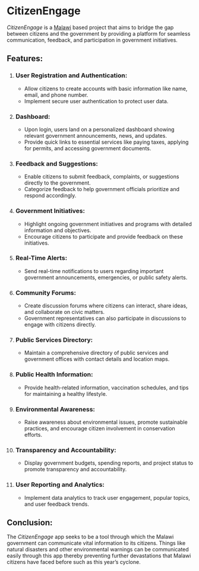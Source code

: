 # CitizenEngage
*CitizenEngage* is a [Malawi](https://en.wikipedia.org/wiki/Malawi) based project that aims to bridge the gap between citizens and the government by providing a platform for seamless communication, feedback, and participation in government initiatives.

## Features:

1. ### User Registration and Authentication:
     - Allow citizens to create accounts with basic information like name, email, and phone number.
     - Implement secure user authentication to protect user data.

2. ### Dashboard:
     - Upon login, users land on a personalized dashboard showing relevant government announcements, news, and updates.
     - Provide quick links to essential services like paying taxes, applying for permits, and accessing government documents.

3. ### Feedback and Suggestions:
     - Enable citizens to submit feedback, complaints, or suggestions directly to the government.
     - Categorize feedback to help government officials prioritize and respond accordingly.

4. ### Government Initiatives:
     - Highlight ongoing government initiatives and programs with detailed information and objectives.
     - Encourage citizens to participate and provide feedback on these initiatives.

5. ### Real-Time Alerts:
     - Send real-time notifications to users regarding important government announcements, emergencies, or public safety alerts.

6. ### Community Forums:
     - Create discussion forums where citizens can interact, share ideas, and collaborate on civic matters.
     - Government representatives can also participate in discussions to engage with citizens directly.

7. ### Public Services Directory:
     - Maintain a comprehensive directory of public services and government offices with contact details and location maps.

8. ### Public Health Information:
     - Provide health-related information, vaccination schedules, and tips for maintaining a healthy lifestyle.

9. ### Environmental Awareness:
     - Raise awareness about environmental issues, promote sustainable practices, and encourage citizen involvement in conservation efforts.

10. ### Transparency and Accountability:
     - Display government budgets, spending reports, and project status to promote transparency and accountability.

11. ### User Reporting and Analytics:
     - Implement data analytics to track user engagement, popular topics, and user feedback trends.

## Conclusion:
The *CitizenEngage* app seeks to be a tool through which the Malawi government can communicate vital information to its citizens. Things like natural disasters and other environmental warnings can be communicated easily through this app thereby preventing further devastations that Malawi citizens have faced before such as this year’s cyclone.
